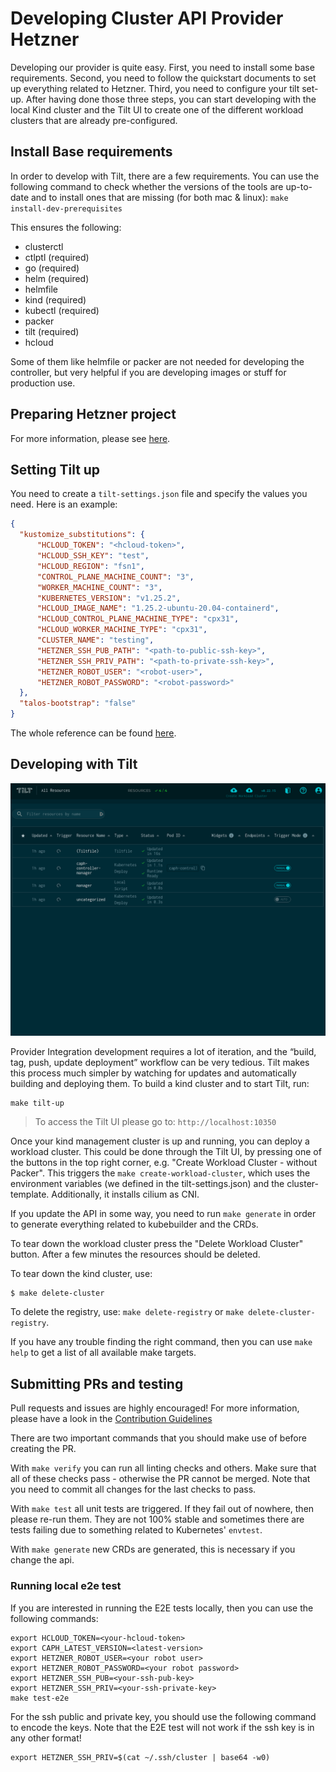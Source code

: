 # Developing Cluster API Provider Hetzner

Developing our provider is quite easy. First, you need to install some base requirements. Second, you need to follow the quickstart documents to set up everything related to Hetzner. Third, you need to configure your tilt set-up. After having done those three steps, you can start developing with the local Kind cluster and the Tilt UI to create one of the different workload clusters that are already pre-configured. 
## Install Base requirements

In order to develop with Tilt, there are a few requirements. You can use the following command to check whether the versions of the tools are up-to-date and to install ones that are missing (for both mac & linux): `make install-dev-prerequisites`

This ensures the following:
- clusterctl
- ctlptl (required)
- go (required)
- helm (required)
- helmfile 
- kind (required)
- kubectl (required)
- packer
- tilt (required)
- hcloud

Some of them like helmfile or packer are not needed for developing the controller, but very helpful if you are developing images or stuff for production use.

## Preparing Hetzner project

For more information, please see [here](/docs/topics/preparation.md).

## Setting Tilt up

You need to create a ```tilt-settings.json``` file and specify the values you need. Here is an example:

```json
{
  "kustomize_substitutions": {
      "HCLOUD_TOKEN": "<hcloud-token>",
      "HCLOUD_SSH_KEY": "test",
      "HCLOUD_REGION": "fsn1",
      "CONTROL_PLANE_MACHINE_COUNT": "3",
      "WORKER_MACHINE_COUNT": "3",
      "KUBERNETES_VERSION": "v1.25.2",
      "HCLOUD_IMAGE_NAME": "1.25.2-ubuntu-20.04-containerd",
      "HCLOUD_CONTROL_PLANE_MACHINE_TYPE": "cpx31",
      "HCLOUD_WORKER_MACHINE_TYPE": "cpx31",
      "CLUSTER_NAME": "testing",
      "HETZNER_SSH_PUB_PATH": "<path-to-public-ssh-key>",
      "HETZNER_SSH_PRIV_PATH": "<path-to-private-ssh-key>",
      "HETZNER_ROBOT_USER": "<robot-user>",
      "HETZNER_ROBOT_PASSWORD": "<robot-password>"
  },
  "talos-bootstrap": "false"
}
```

The whole reference can be found [here](/docs/developers/tilt.md).
## Developing with Tilt

<p align="center">
<img alt="tilt" src="../pics/tilt.png" width=800px/>
</p> 

Provider Integration development requires a lot of iteration, and the “build, tag, push, update deployment” workflow can be very tedious. Tilt makes this process much simpler by watching for updates and automatically building and deploying them. To build a kind cluster and to start Tilt, run:

```shell
make tilt-up
```
> To access the Tilt UI please go to: `http://localhost:10350`


Once your kind management cluster is up and running, you can deploy a workload cluster. This could be done through the Tilt UI, by pressing one of the buttons in the top right corner, e.g. "Create Workload Cluster - without Packer". This triggers the `make create-workload-cluster`, which uses the environment variables (we defined in the tilt-settings.json) and the cluster-template. Additionally, it installs cilium as CNI.

If you update the API in some way, you need to run `make generate` in order to generate everything related to kubebuilder and the CRDs.

To tear down the workload cluster press the "Delete Workload Cluster" button. After a few minutes the resources should be deleted. 

To tear down the kind cluster, use:

```shell
$ make delete-cluster
```

To delete the registry, use: `make delete-registry` or `make delete-cluster-registry`.

If you have any trouble finding the right command, then you can use `make help` to get a list of all available make targets. 

## Submitting PRs and testing

Pull requests and issues are highly encouraged! For more information, please have a look in the [Contribution Guidelines](../../CONTRIBUTING.md)

There are two important commands that you should make use of before creating the PR.

With `make verify` you can run all linting checks and others. Make sure that all of these checks pass - otherwise the PR cannot be merged. Note that you need to commit all changes for the last checks to pass. 

With `make test` all unit tests are triggered. If they fail out of nowhere, then please re-run them. They are not 100% stable and sometimes there are tests failing due to something related to Kubernetes' `envtest`.

With `make generate` new CRDs are generated, this is necessary if you change the api.
### Running local e2e test

If you are interested in running the E2E tests locally, then you can use the following commands:
```
export HCLOUD_TOKEN=<your-hcloud-token>
export CAPH_LATEST_VERSION=<latest-version>
export HETZNER_ROBOT_USER=<your robot user>
export HETZNER_ROBOT_PASSWORD=<your robot password>
export HETZNER_SSH_PUB=<your-ssh-pub-key>
export HETZNER_SSH_PRIV=<your-ssh-private-key>
make test-e2e
```

For the ssh public and private key, you should use the following command to encode the keys. Note that the E2E test will not work if the ssh key is in any other format!
```
export HETZNER_SSH_PRIV=$(cat ~/.ssh/cluster | base64 -w0)
```